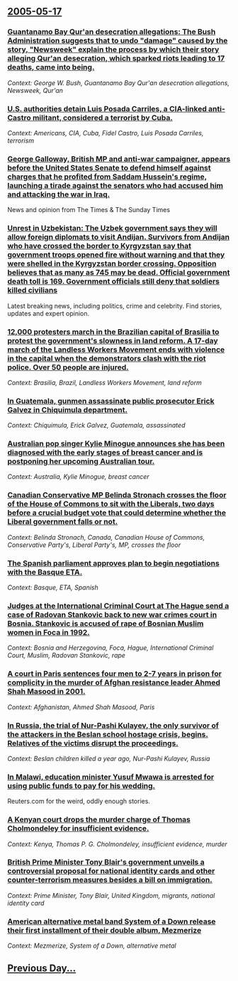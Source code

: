 ## [2005-05-17](/news/2005/05/17/index.md)

### [ Guantanamo Bay Qur'an desecration allegations: The Bush Administration suggests that to undo "damage" caused by the story, "Newsweek" explain the process by which their story alleging Qur'an desecration, which sparked riots leading to 17 deaths, came into being. ](/news/2005/05/17/guanta-namo-bay-qur-an-desecration-allegations-the-bush-administration-suggests-that-to-undo-damage-caused-by-the-story-newsweek-expl.md)
_Context: George W. Bush, Guantanamo Bay Qur'an desecration allegations, Newsweek, Qur'an_

### [ U.S. authorities detain Luis Posada Carriles, a CIA-linked anti-Castro militant, considered a terrorist by Cuba. ](/news/2005/05/17/u-s-authorities-detain-luis-posada-carriles-a-cia-linked-anti-castro-militant-considered-a-terrorist-by-cuba.md)
_Context: Americans, CIA, Cuba, Fidel Castro, Luis Posada Carriles, terrorism_

### [ George Galloway, British MP and anti-war campaigner, appears before the United States Senate to defend himself against charges that he profited from Saddam Hussein's regime, launching a tirade against the senators who had accused him and attacking the war in Iraq. ](/news/2005/05/17/george-galloway-british-mp-and-anti-war-campaigner-appears-before-the-united-states-senate-to-defend-himself-against-charges-that-he-prof.md)
News and opinion from The Times &amp; The Sunday Times

### [ Unrest in Uzbekistan: The Uzbek government says they will allow foreign diplomats to visit Andijan. Survivors from Andijan who have crossed the border to Kyrgyzstan say that government troops opened fire without warning and that they were shelled in the Kyrgyzstan border crossing. Opposition believes that as many as 745 may be dead. Official government death toll is 169. Government officials still deny that soldiers killed civilians ](/news/2005/05/17/unrest-in-uzbekistan-the-uzbek-government-says-they-will-allow-foreign-diplomats-to-visit-andijan-survivors-from-andijan-who-have-crossed.md)
Latest breaking news, including politics, crime and celebrity. Find stories, updates and expert opinion.

### [ 12,000 protesters march in the Brazilian capital of Brasilia to protest the government's slowness in land reform. A 17-day march of the Landless Workers Movement ends with violence in the capital when the demonstrators clash with the riot police. Over 50 people are injured. ](/news/2005/05/17/12-000-protesters-march-in-the-brazilian-capital-of-brasalia-to-protest-the-government-s-slowness-in-land-reform-a-17-day-march-of-the-la.md)
_Context: Brasilia, Brazil, Landless Workers Movement, land reform_

### [ In Guatemala, gunmen assassinate public prosecutor Erick Galvez in Chiquimula department. ](/news/2005/05/17/in-guatemala-gunmen-assassinate-public-prosecutor-erick-galvez-in-chiquimula-department.md)
_Context: Chiquimula, Erick Galvez, Guatemala, assassinated_

### [ Australian pop singer Kylie Minogue announces she has been diagnosed with the early stages of breast cancer and is postponing her upcoming Australian tour. ](/news/2005/05/17/australian-pop-singer-kylie-minogue-announces-she-has-been-diagnosed-with-the-early-stages-of-breast-cancer-and-is-postponing-her-upcoming.md)
_Context: Australia, Kylie Minogue, breast cancer_

### [ Canadian Conservative MP Belinda Stronach crosses the floor of the House of Commons to sit with the Liberals, two days before a crucial budget vote that could determine whether the Liberal government falls or not. ](/news/2005/05/17/canadian-conservative-mp-belinda-stronach-crosses-the-floor-of-the-house-of-commons-to-sit-with-the-liberals-two-days-before-a-crucial-bud.md)
_Context: Belinda Stronach, Canada, Canadian House of Commons, Conservative Party's, Liberal Party's, MP, crosses the floor_

### [ The Spanish parliament approves plan to begin negotiations with the Basque ETA. ](/news/2005/05/17/the-spanish-parliament-approves-plan-to-begin-negotiations-with-the-basque-eta.md)
_Context: Basque, ETA, Spanish_

### [ Judges at the International Criminal Court at The Hague send a case of Radovan Stankovic back to new war crimes court in Bosnia. Stankovic is accused of rape of Bosnian Muslim women in Foca in 1992. ](/news/2005/05/17/judges-at-the-international-criminal-court-at-the-hague-send-a-case-of-radovan-stankovia-back-to-new-war-crimes-court-in-bosnia-stankovia.md)
_Context: Bosnia and Herzegovina, Foca, Hague, International Criminal Court, Muslim, Radovan Stankovic, rape_

### [ A court in Paris sentences four men to 2-7 years in prison for complicity in the murder of Afghan resistance leader Ahmed Shah Masood in 2001. ](/news/2005/05/17/a-court-in-paris-sentences-four-men-to-2-7-years-in-prison-for-complicity-in-the-murder-of-afghan-resistance-leader-ahmed-shah-masood-in-20.md)
_Context: Afghanistan, Ahmed Shah Masood, Paris_

### [ In Russia, the trial of Nur-Pashi Kulayev, the only survivor of the attackers in the Beslan school hostage crisis, begins. Relatives of the victims disrupt the proceedings. ](/news/2005/05/17/in-russia-the-trial-of-nur-pashi-kulayev-the-only-survivor-of-the-attackers-in-the-beslan-school-hostage-crisis-begins-relatives-of-the.md)
_Context: Beslan children killed a year ago, Nur-Pashi Kulayev, Russia_

### [ In Malawi, education minister Yusuf Mwawa is arrested for using public funds to pay for his wedding. ](/news/2005/05/17/in-malawi-education-minister-yusuf-mwawa-is-arrested-for-using-public-funds-to-pay-for-his-wedding.md)
Reuters.com for the weird, oddly enough stories.

### [ A Kenyan court drops the murder charge of Thomas Cholmondeley for insufficient evidence. ](/news/2005/05/17/a-kenyan-court-drops-the-murder-charge-of-thomas-cholmondeley-for-insufficient-evidence.md)
_Context: Kenya, Thomas P. G. Cholmondeley, insufficient evidence, murder_

### [ British Prime Minister Tony Blair's government unveils a controversial proposal for national identity cards and other counter-terrorism measures besides a bill on immigration. ](/news/2005/05/17/british-prime-minister-tony-blair-s-government-unveils-a-controversial-proposal-for-national-identity-cards-and-other-counter-terrorism-mea.md)
_Context: Prime Minister, Tony Blair, United Kingdom, migrants, national identity card_

### [ American alternative metal band System of a Down release their first installment of their double album, Mezmerize](/news/2005/05/17/american-alternative-metal-band-system-of-a-down-release-their-first-installment-of-their-double-album-mezmerize.md)
_Context: Mezmerize, System of a Down, alternative metal_

## [Previous Day...](/news/2005/05/16/index.md)

